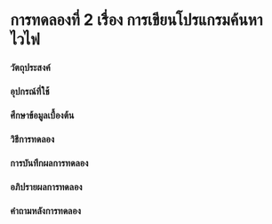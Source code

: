 # การทดลองที่ 2 เรื่อง การเขียนโปรแกรมค้นหาไวไฟ

### วัตถุประสงค์

### อุปกรณ์ที่ใช้

### ศึกษาข้อมูลเบื้องต้น

### วิธีการทดลอง

### การบันทึกผลการทดลอง

### อภิปรายผลการทดลอง

### คำถามหลังการทดลอง
